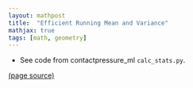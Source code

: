```yaml
---
layout: mathpost
title:  "Efficient Running Mean and Variance"
mathjax: true
tags: [math, geometry]
---
```


- See code from contactpressure_ml `calc_stats.py`.

[(page source)](https://github.com/samarth-robo/blog/blob/gh-pages/_posts/running_mean_and_variance.md)
